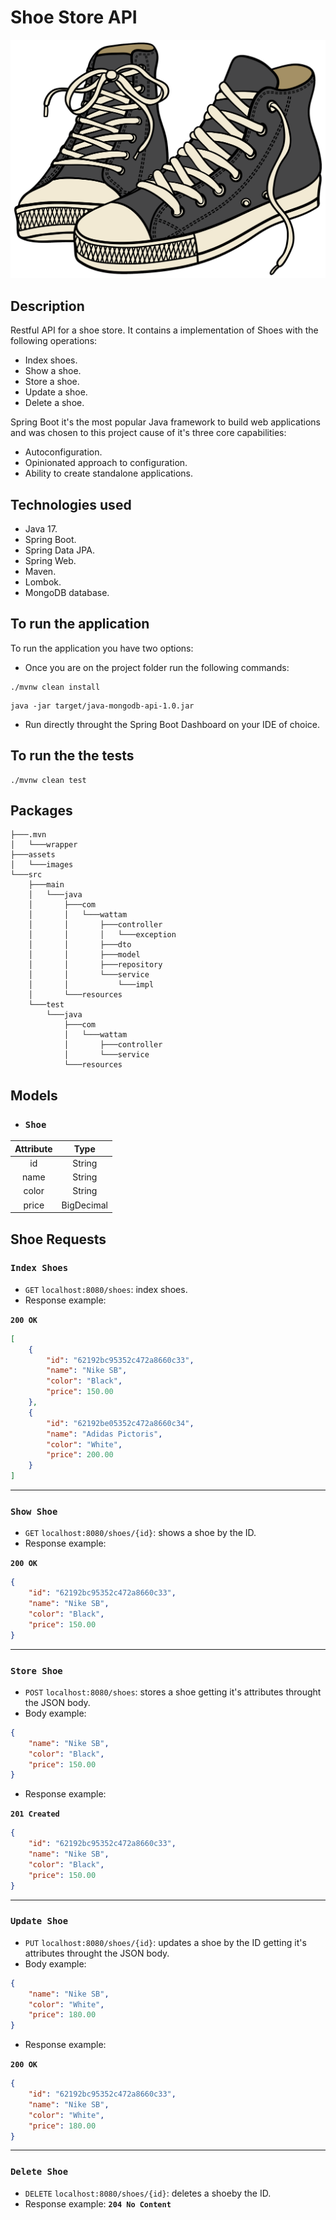 # Shoe Store API
![Shoe Store Logo](img/../assets/images/ShoeStore.png)

## Description
Restful API for a shoe store. It contains a implementation of Shoes with the following operations:

- Index shoes.
- Show a shoe.
- Store a shoe.
- Update a shoe.
- Delete a shoe.

Spring Boot it's the most popular Java framework to build web applications and was chosen to this project cause of it's three core capabilities:

- Autoconfiguration.
- Opinionated approach to configuration.
- Ability to create standalone applications.


## Technologies used
- Java 17.
- Spring Boot.
- Spring Data JPA.
- Spring Web.
- Maven.
- Lombok.
- MongoDB database.


## To run the application

To run the application you have two options:

- Once you are on the project folder run the following commands:
```
./mvnw clean install
```
```
java -jar target/java-mongodb-api-1.0.jar
```
- Run directly throught the Spring Boot Dashboard on your IDE of choice.

## To run the the tests

```
./mvnw clean test
```

## Packages

```
├───.mvn
│	└───wrapper
├───assets
│	└───images
└───src
	├───main
	│	└───java
	│		├───com
	│		│	└───wattam
	│		│		├───controller
	│		│		│	└───exception
	│		│		├───dto
	│		│		├───model
	│		│		├───repository
	│		│		└───service
	│		│			└───impl
	│		└───resources
	└───test
		└───java
			├───com
			│	└───wattam
			│		├───controller
			│		└───service
			└───resources
```	

## Models

- ### `Shoe`

| Attribute |    Type    |
|:---------:|:----------:|
|     id    |   String   |
|    name   |   String   |
|   color   |   String   |
|   price   | BigDecimal |


## Shoe Requests

### `Index Shoes`

- `GET` `localhost:8080/shoes`: index shoes.
- Response example:

**`200 OK`**
```json
[
	{
		"id": "62192bc95352c472a8660c33",
		"name": "Nike SB",
		"color": "Black",
		"price": 150.00
	},
	{
		"id": "62192be05352c472a8660c34",
		"name": "Adidas Pictoris",
		"color": "White",
		"price": 200.00
	}
]
```

---
### `Show Shoe`

- `GET` `localhost:8080/shoes/{id}`: shows a shoe by the ID.
- Response example:

**`200 OK`**
```json
{
	"id": "62192bc95352c472a8660c33",
	"name": "Nike SB",
	"color": "Black",
	"price": 150.00
}
```

---
### `Store Shoe`

- `POST` `localhost:8080/shoes`: stores a shoe getting it's attributes throught the JSON body.
- Body example:
```json
{
	"name": "Nike SB",
	"color": "Black",
	"price": 150.00
}
```
- Response example:

**`201 Created`**
```json
{
	"id": "62192bc95352c472a8660c33",
	"name": "Nike SB",
	"color": "Black",
	"price": 150.00
}
```

---
### `Update Shoe`

- `PUT` `localhost:8080/shoes/{id}`: updates a shoe by the ID getting it's attributes throught the JSON body.
- Body example:
```json
{
	"name": "Nike SB",
	"color": "White",
	"price": 180.00
}
```
- Response example:

**`200 OK`**
```json
{
	"id": "62192bc95352c472a8660c33",
	"name": "Nike SB",
	"color": "White",
	"price": 180.00
}
```

---
### `Delete Shoe`

- `DELETE` `localhost:8080/shoes/{id}`: deletes a shoeby the ID.
- Response example: **`204 No Content`**
##